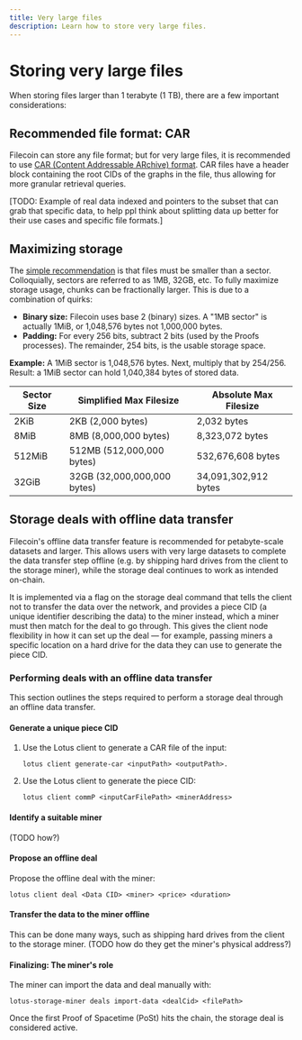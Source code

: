 ```yaml
---
title: Very large files
description: Learn how to store very large files.
---
```


# Storing very large files

When storing files larger than 1 terabyte (1 TB), there are a few important considerations:

## Recommended file format: CAR

Filecoin can store any file format; but for very large files, it is recommended to use [CAR (Content Addressable ARchive) format](https://github.com/ipld/specs/blob/master/block-layer/content-addressable-archives.md). CAR files have a header block containing the root CIDs of the graphs in the file, thus allowing for more granular retrieval queries.

[TODO: Example of real data indexed and pointers to the subset that can grab that specific data, to help ppl think about splitting data up better for their use cases and specific file formats.]

## Maximizing storage

The [simple recommendation]((/how-to/store-prepare-data)) is that files must be smaller than a sector. Colloquially, sectors are referred to as 1MB, 32GB, etc. To fully maximize storage usage, chunks can be fractionally larger. This is due to a combination of quirks:

- **Binary size:** Filecoin uses base 2 (binary) sizes. A "1MB sector" is actually 1MiB, or 1,048,576 bytes not 1,000,000 bytes.
- **Padding:** For every 256 bits, subtract 2 bits (used by the Proofs processes). The remainder, 254 bits, is the usable storage space.

**Example:**
A 1MiB sector is 1,048,576 bytes. Next, multiply that by 254/256. Result: a 1MiB sector can hold 1,040,384 bytes of stored data.

| Sector Size | Simplified Max Filesize     | Absolute Max Filesize |
|-------------|-----------------------------|-----------------------|
| 2KiB        | 2KB (2,000 bytes)           | 2,032 bytes           |
| 8MiB        | 8MB (8,000,000 bytes)       | 8,323,072 bytes       |
| 512MiB      | 512MB (512,000,000 bytes)   | 532,676,608 bytes     |
| 32GiB       | 32GB (32,000,000,000 bytes) | 34,091,302,912 bytes  |

## Storage deals with offline data transfer

Filecoin's offline data transfer feature is recommended for petabyte-scale datasets and larger. This allows users with very large datasets to complete the data transfer step offline (e.g. by shipping hard drives from the client to the storage miner), while the storage deal continues to work as intended on-chain.

It is implemented via a flag on the storage deal command that tells the client not to transfer the data over the network, and provides a piece CID (a unique identifier describing the data) to the miner instead, which a miner must then match for the deal to go through. This gives the client node flexibility in how it can set up the deal — for example, passing miners a specific location on a hard drive for the data they can use to generate the piece CID. 

### Performing deals with an offline data transfer

This section outlines the steps required to perform a storage deal through an offline data transfer.

#### Generate a unique piece CID

1. Use the Lotus client to generate a CAR file of the input:
    ```
    lotus client generate-car <inputPath> <outputPath>.
    ```
    
2. Use the Lotus client to generate the piece CID:
    ```
    lotus client commP <inputCarFilePath> <minerAddress>
    ```

#### Identify a suitable miner
(TODO how?)

####  Propose an offline deal
Propose the offline deal with the miner:

```
lotus client deal <Data CID> <miner> <price> <duration>
```

#### Transfer the data to the miner offline
This can be done many ways, such as shipping hard drives from the client to the storage miner.
(TODO how do they get the miner's physical address?)

#### Finalizing: The miner's role
The miner can import the data and deal manually with:

```            
lotus-storage-miner deals import-data <dealCid> <filePath>
```

Once the first Proof of Spacetime (PoSt) hits the chain, the storage deal is considered active. 
